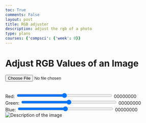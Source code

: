```yaml
---
toc: True
comments: False
layout: post
title: RGB adjuster
description: adjust the rgb of a photo
type: plans
courses: {'compsci': {'week': 0}}
---
```


<html>
<head>
    <title>RGB Adjuster with Binary Representation</title>
    <style>
        .slider {
            width: 300px;
        }
    </style>
</head>
<body>
    <h1>Adjust RGB Values of an Image</h1>
    <input type="file" id="imageInput" accept="image/*">
    <br><br>
    <canvas id="canvas"></canvas>
    <br>
    <label for="redSlider">Red:</label>
    <input type="range" id="redSlider" class="slider" min="-255" max="255" value="0">
    <span id="redBinary">00000000</span>
    <br>
    <label for="greenSlider">Green:</label>
    <input type="range" id="greenSlider" class="slider" min="-255" max="255" value="0">
    <span id="greenBinary">00000000</span>
    <br>
    <label for="blueSlider">Blue:</label>
    <input type="range" id="blueSlider" class="slider" min="-255" max="255" value="0">
    <span id="blueBinary">00000000</span>
    <br>
    <script>
        let originalImageData = null;
        document.getElementById('imageInput').addEventListener('change', function(e) {
            const file = e.target.files[0];
            const reader = new FileReader();
            reader.onload = function(e) {
                const img = new Image();
                img.onload = function() {
                    processImage(img);
                }
                img.src = e.target.result;
            }
            reader.readAsDataURL(file);
        });
        function processImage(img) {
            const canvas = document.getElementById('canvas');
            const ctx = canvas.getContext('2d');
            canvas.width = img.width;
            canvas.height = img.height;
            ctx.drawImage(img, 0, 0, img.width, img.height);
            originalImageData = ctx.getImageData(0, 0, canvas.width, canvas.height);
            document.getElementById('redSlider').addEventListener('input', updateImage);
            document.getElementById('greenSlider').addEventListener('input', updateImage);
            document.getElementById('blueSlider').addEventListener('input', updateImage);
            updateImage(); // Initial call to set binary values
        }
        function updateImage() {
            const redChange = parseInt(document.getElementById('redSlider').value);
            const greenChange = parseInt(document.getElementById('greenSlider').value);
            const blueChange = parseInt(document.getElementById('blueSlider').value);
            document.getElementById('redBinary').textContent = decimalToBinary(redChange + 128);
            document.getElementById('greenBinary').textContent = decimalToBinary(greenChange + 128);
            document.getElementById('blueBinary').textContent = decimalToBinary(blueChange + 128);
            const canvas = document.getElementById('canvas');
            const ctx = canvas.getContext('2d');
            const imageData = ctx.createImageData(originalImageData);
            for (let i = 0; i < imageData.data.length; i += 4) {
                imageData.data[i] = clamp(originalImageData.data[i] + redChange, 0, 255); // Red
                imageData.data[i + 1] = clamp(originalImageData.data[i + 1] + greenChange, 0, 255); // Green
                imageData.data[i + 2] = clamp(originalImageData.data[i + 2] + blueChange, 0, 255); // Blue
                imageData.data[i + 3] = originalImageData.data[i + 3]; // Alpha
            }
            ctx.putImageData(imageData, 0, 0);
        }
        function decimalToBinary(decimal) {
            return (parseInt(decimal).toString(2)).padStart(8, '0');
        }
        function clamp(value, min, max) {
            return Math.min(Math.max(value, min), max);
        }
    </script>
</body>
</html>


<img src="https://www.canva.com/design/DAF0ZX4zNkI/DR0YYSGv-e8poyAj01OGEA/edit?utm_content=DAF0ZX4zNkI&utm_campaign=designshare&utm_medium=link2&utm_source=sharebutton" alt="Description of the image">